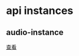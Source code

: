 # api instances

## audio-instance

[查看](https://github.com/ubbcou/weixin-mini-api-instances/blob/master/instances/audio/README.md)
